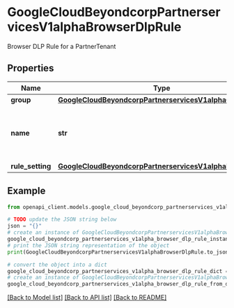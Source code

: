 # GoogleCloudBeyondcorpPartnerservicesV1alphaBrowserDlpRule

Browser DLP Rule for a PartnerTenant

## Properties

Name | Type | Description | Notes
------------ | ------------- | ------------- | -------------
**group** | [**GoogleCloudBeyondcorpPartnerservicesV1alphaGroup**](GoogleCloudBeyondcorpPartnerservicesV1alphaGroup.md) |  | [optional] 
**name** | **str** | Output only. Unique resource name. The name is ignored when creating BrowserDlpRule. | [optional] [readonly] 
**rule_setting** | [**GoogleCloudBeyondcorpPartnerservicesV1alphaRuleSetting**](GoogleCloudBeyondcorpPartnerservicesV1alphaRuleSetting.md) |  | [optional] 

## Example

```python
from openapi_client.models.google_cloud_beyondcorp_partnerservices_v1alpha_browser_dlp_rule import GoogleCloudBeyondcorpPartnerservicesV1alphaBrowserDlpRule

# TODO update the JSON string below
json = "{}"
# create an instance of GoogleCloudBeyondcorpPartnerservicesV1alphaBrowserDlpRule from a JSON string
google_cloud_beyondcorp_partnerservices_v1alpha_browser_dlp_rule_instance = GoogleCloudBeyondcorpPartnerservicesV1alphaBrowserDlpRule.from_json(json)
# print the JSON string representation of the object
print(GoogleCloudBeyondcorpPartnerservicesV1alphaBrowserDlpRule.to_json())

# convert the object into a dict
google_cloud_beyondcorp_partnerservices_v1alpha_browser_dlp_rule_dict = google_cloud_beyondcorp_partnerservices_v1alpha_browser_dlp_rule_instance.to_dict()
# create an instance of GoogleCloudBeyondcorpPartnerservicesV1alphaBrowserDlpRule from a dict
google_cloud_beyondcorp_partnerservices_v1alpha_browser_dlp_rule_from_dict = GoogleCloudBeyondcorpPartnerservicesV1alphaBrowserDlpRule.from_dict(google_cloud_beyondcorp_partnerservices_v1alpha_browser_dlp_rule_dict)
```
[[Back to Model list]](../README.md#documentation-for-models) [[Back to API list]](../README.md#documentation-for-api-endpoints) [[Back to README]](../README.md)


